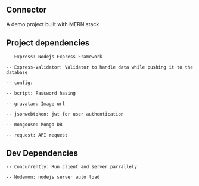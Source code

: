 ## Connector

A demo project built with MERN stack

## Project dependencies 

    -- Express: Nodejs Express Framework

    -- Express-Validator: Validator to handle data while pushing it to the database

    -- config: 

    -- bcript: Password hasing

    -- gravatar: Image url 

    -- jsonwebtoken: jwt for user authentication

    -- mongoose: Mongo DB 

    -- request: API request

## Dev Dependencies 

    -- Concurrently: Run client and server parrallely

    -- Nodemon: nodejs server auto load